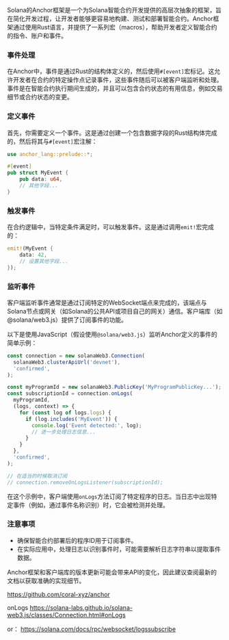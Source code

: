 Solana的Anchor框架是一个为Solana智能合约开发提供的高层次抽象的框架，旨在简化开发过程，让开发者能够更容易地构建、测试和部署智能合约。Anchor框架通过使用Rust语言，并提供了一系列宏（macros），帮助开发者定义智能合约的指令、账户和事件。

### 事件处理

在Anchor中，事件是通过Rust的结构体定义的，然后使用`#[event]`宏标记。这允许开发者在合约的特定操作点记录事件，这些事件随后可以被客户端监听和处理。事件是在智能合约执行期间生成的，并且可以包含合约状态的有用信息，例如交易细节或合约状态的变更。

### 定义事件

首先，你需要定义一个事件。这是通过创建一个包含数据字段的Rust结构体完成的，然后将其与`#[event]`宏注解：

```rust
use anchor_lang::prelude::*;

#[event]
pub struct MyEvent {
    pub data: u64,
    // 其他字段...
}
```

### 触发事件

在合约逻辑中，当特定条件满足时，可以触发事件。这是通过调用`emit!`宏完成的：

```rust
emit!(MyEvent {
    data: 42,
    // 设置其他字段...
});
```

### 监听事件

客户端监听事件通常是通过订阅特定的WebSocket端点来完成的，该端点与Solana节点或网关（如Solana的公共API或项目自己的网关）通信。客户端库（如@solana/web3.js）提供了订阅事件的功能。

以下是使用JavaScript（假设使用`@solana/web3.js`）监听Anchor定义的事件的简单示例：

```javascript
const connection = new solanaWeb3.Connection(
  solanaWeb3.clusterApiUrl('devnet'),
  'confirmed',
);

const myProgramId = new solanaWeb3.PublicKey('MyProgramPublicKey...');
const subscriptionId = connection.onLogs(
  myProgramId,
  (logs, context) => {
    for (const log of logs.logs) {
      if (log.includes('MyEvent')) {
        console.log('Event detected:', log);
        // 进一步处理日志信息...
      }
    }
  },
  'confirmed',
);

// 在适当的时候取消订阅
// connection.removeOnLogsListener(subscriptionId);
```

在这个示例中，客户端使用`onLogs`方法订阅了特定程序的日志。当日志中出现特定事件（例如，通过事件名称识别）时，它会被检测并处理。

### 注意事项

- 确保智能合约部署后的程序ID用于订阅事件。
- 在实际应用中，处理日志以识别事件时，可能需要解析日志字符串以提取事件数据。

Anchor框架和客户端库的版本更新可能会带来API的变化，因此建议查阅最新的文档以获取准确的实现细节。

https://github.com/coral-xyz/anchor

onLogs
https://solana-labs.github.io/solana-web3.js/classes/Connection.html#onLogs

or：
https://solana.com/docs/rpc/websocket/logssubscribe
